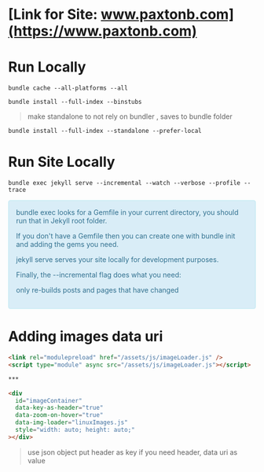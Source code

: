 # [Link for Site: www.paxtonb.com](https://www.paxtonb.com)

# Run Locally

```shell
bundle cache --all-platforms --all
```

```shell
bundle install --full-index --binstubs
```

> make standalone to not rely on bundler , saves to bundle folder

```shell
bundle install --full-index --standalone --prefer-local
```

# Run Site Locally

```shell
bundle exec jekyll serve --incremental --watch --verbose --profile --trace
```

<div style="padding: 15px; border: 1px solid transparent; border-color: transparent; margin-bottom: 20px; border-radius: 4px; color: #31708f; background-color: #d9edf7; border-color: #bce8f1;">            
bundle exec looks for a Gemfile in your current directory, you should run that in Jekyll root folder.

If you don't have a Gemfile then you can create one with bundle init and adding the gems you need.

jekyll serve serves your site locally for development purposes.

Finally, the --incremental flag does what you need:

only re-builds posts and pages that have changed

</div>

# Adding images data uri

```html
<link rel="modulepreload" href="/assets/js/imageLoader.js" />
<script type="module" async src="/assets/js/imageLoader.js"></script>

***

<div
  id="imageContainer"
  data-key-as-header="true"
  data-zoom-on-hover="true"
  data-img-loader="linuxImages.js"
  style="width: auto; height: auto;"
></div>
```

> use json object put header as key if you need header, data uri as value